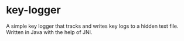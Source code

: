 # key-logger
A simple key logger that tracks and writes key logs to a hidden text file. Written in Java with the help of JNI.
